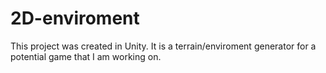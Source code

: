 # 2D-enviroment

This project was created in Unity. It is a terrain/enviroment generator for a potential game that I am working on.

